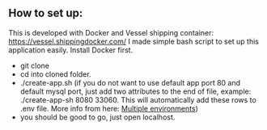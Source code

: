 
## How to set up:
This is developed with Docker and Vessel shipping container: https://vessel.shippingdocker.com/
I made simple bash script to set up this application easily. Install Docker first.
- git clone
- cd into cloned folder.
- ./create-app.sh (if you do not want to use default app port 80 and default mysql port, just add two attributes to the end of file, example: ./create-app-sh 8080 33060. This will automatically add these rows to .env file. More info from here: [Multiple environments](https://vessel.shippingdocker.com/docs/everyday-usage/#multiple-environments))
- you should be good to go, just open localhost.
